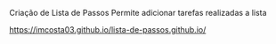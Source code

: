 Criação de Lista de Passos 
Permite adicionar tarefas realizadas a lista

https://imcosta03.github.io/lista-de-passos.github.io/

